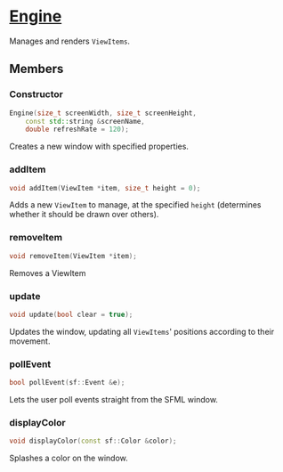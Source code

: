 # [Engine](Engine.hpp)

Manages and renders `ViewItems`.

## Members

### Constructor

```cpp
Engine(size_t screenWidth, size_t screenHeight,
    const std::string &screenName,
    double refreshRate = 120);
```

Creates a new window with specified properties.

### addItem

```cpp
void addItem(ViewItem *item, size_t height = 0);
```

Adds a new `ViewItem` to manage, at the specified `height` (determines whether it should be drawn over others).

### removeItem

```cpp
void removeItem(ViewItem *item);
```

Removes a ViewItem

### update

```cpp
void update(bool clear = true);
```

Updates the window, updating all `ViewItems`' positions according to their movement.

### pollEvent

```cpp
bool pollEvent(sf::Event &e);
```

Lets the user poll events straight from the SFML window.

### displayColor

```cpp
void displayColor(const sf::Color &color);
```

Splashes a color on the window.
